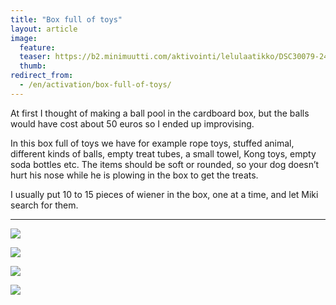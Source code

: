 ```yaml
---
title: "Box full of toys"
layout: article
image:
  feature:
  teaser: https://b2.minimuutti.com/aktivointi/lelulaatikko/DSC30079-245px.jpg
  thumb:
redirect_from:
  - /en/activation/box-full-of-toys/
---
```


At first I thought of making a ball pool in the cardboard box, but the balls would have cost about 50 euros so I ended up improvising.

In this box full of toys we have for example rope toys, stuffed animal, different kinds of balls, empty treat tubes, a small towel, Kong toys, empty soda bottles etc. The items should be soft or rounded, so your dog doesn’t hurt his nose while he is plowing in the box to get the treats.

I usually put 10 to 15 pieces of wiener in the box, one at a time, and let Miki search for them.

---

![](https://b2.minimuutti.com/aktivointi/lelulaatikko/DSC29380_2-800px.jpg)

![](https://b2.minimuutti.com/aktivointi/lelulaatikko/DSC30079_2-800px.jpg)

![](https://b2.minimuutti.com/aktivointi/lelulaatikko/DSC30084_2-800px.jpg)

![](https://b2.minimuutti.com/aktivointi/lelulaatikko/DSC26654_2-800px.jpg)
